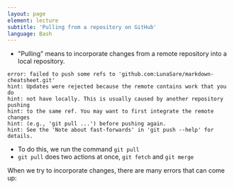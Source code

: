 ```yaml
---
layout: page
element: lecture
subtitle: 'Pulling from a repository on GitHub'
language: Bash
---
```


- "Pulling" means to incorporate changes from a remote repository into a local repository.
```
error: failed to push some refs to 'github.com:LunaSare/markdown-cheatsheet.git'
hint: Updates were rejected because the remote contains work that you do
hint: not have locally. This is usually caused by another repository pushing
hint: to the same ref. You may want to first integrate the remote changes
hint: (e.g., 'git pull ...') before pushing again.
hint: See the 'Note about fast-forwards' in 'git push --help' for details.
```
- To do this, we run the command `git pull`
- `git pull` does two actions at once, `git fetch` and `git merge`

When we try to incorporate changes, there are many errors that can come up:
